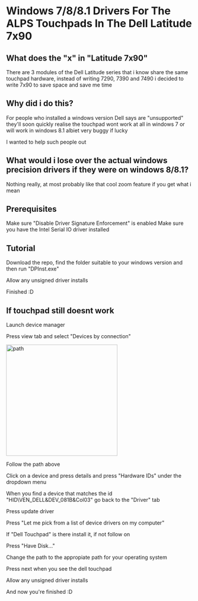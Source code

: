 # Windows 7/8/8.1 Drivers For The ALPS Touchpads In The Dell Latitude 7x90

## What does the "x" in "Latitude 7x90"

There are 3 modules of the Dell Latitude series that i know share the same touchpad hardware, instead of writing 7290, 7390 and 7490 i decided to write 7x90 to save space and save me time

## Why did i do this?

For people who installed a windows version Dell says are "unsupported" they'll soon quickly realise the touchpad wont work at all in windows 7 or will work in windows 8.1 albiet very buggy if lucky

I wanted to help such people out


## What would i lose over the actual windows precision drivers if they were on windows 8/8.1?

Nothing really, at most probably like that cool zoom feature if you get what i mean

## Prerequisites

Make sure "Disable Driver Signature Enforcement" is enabled
Make sure you have the Intel Serial IO driver installed

## Tutorial

Download the repo, find the folder suitable to your windows version and then run "DPInst.exe"

Allow any unsigned driver installs

Finished :D

## If touchpad still doesnt work

Launch device manager

Press view tab and select "Devices by connection"

<img width="300" alt="path" src="https://user-images.githubusercontent.com/78730004/209479888-8ab27c6f-2a38-4ff3-a86d-f7e2d20be775.PNG">

Follow the path above

Click on a device and press details and press "Hardware IDs" under the dropdown menu

When you find a device that matches the id "HID\VEN_DELL&DEV_081B&Col03" go back to the "Driver" tab

Press update driver

Press "Let me pick from a list of device drivers on my computer"

If "Dell Touchpad" is there install it, if not follow on

Press "Have Disk..."

Change the path to the appropiate path for your operating system

Press next when you see the dell touchpad

Allow any unsigned driver installs

And now you're finished :D
